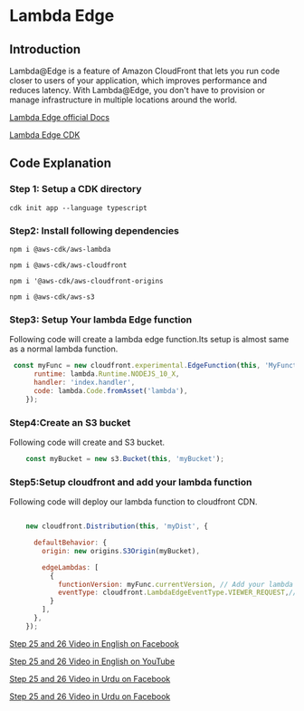 # Lambda Edge

## Introduction 
Lambda@Edge is a feature of Amazon CloudFront that lets you run code closer to users of your application, which improves performance and reduces latency. With Lambda@Edge, you don't have to provision or manage infrastructure in multiple locations around the world.

[Lambda Edge official Docs](https://aws.amazon.com/lambda/edge/)

[Lambda Edge CDK](https://docs.aws.amazon.com/cdk/api/latest/docs/aws-cloudfront-readme.html#lambdaedge)

## Code Explanation
### Step 1: Setup a CDK directory
`cdk init app --language typescript`

### Step2: Install following dependencies

`npm i @aws-cdk/aws-lambda`

`npm i @aws-cdk/aws-cloudfront`

`npm i '@aws-cdk/aws-cloudfront-origins`

`npm i @aws-cdk/aws-s3`

### Step3: Setup Your lambda Edge function
Following code will create a lambda edge function.Its setup is almost same as a normal lambda function.
```javascript
 const myFunc = new cloudfront.experimental.EdgeFunction(this, 'MyFunction', {
      runtime: lambda.Runtime.NODEJS_10_X,
      handler: 'index.handler',
      code: lambda.Code.fromAsset('lambda'),
    });
```
### Step4:Create an S3 bucket
Following code will create and S3 bucket.
```javascript
    const myBucket = new s3.Bucket(this, 'myBucket');
```
### Step5:Setup cloudfront and add your lambda function
Following code will deploy our lambda function to cloudfront CDN.
```javascript

    new cloudfront.Distribution(this, 'myDist', {

      defaultBehavior: {
        origin: new origins.S3Origin(myBucket),

        edgeLambdas: [
          {
            functionVersion: myFunc.currentVersion, // Add your lambda function version here.This is the version of the Lambda function that will be invoked.
            eventType: cloudfront.LambdaEdgeEventType.VIEWER_REQUEST,// Add your lambda edge event type here.This is the type of event in response to which should the function be invoked.
          }
        ],
      },
    });
```   

[Step 25 and 26 Video in English on Facebook](https://www.facebook.com/zeeshanhanif/videos/10225866783121112)

[Step 25 and 26 Video in English on YouTube](https://www.youtube.com/watch?v=onx7b32jRcM)

[Step 25 and 26 Video in Urdu on Facebook](https://www.facebook.com/zeeshanhanif/videos/10225904417381945)

[Step 25 and 26 Video in Urdu on Facebook](https://www.youtube.com/watch?v=LfhS4kuJTaI)


 


